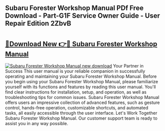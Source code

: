 ## Subaru Forester Workshop Manual PDf Free Download - Part-G1F Service Owner Guide - User Repair Edition 2ZbvB

# <h2><a href="http://cf25641.oget.top/?id=Subaru+Forester+Workshop+Manual">🔗Download New 👉🔴 Subaru Forester Workshop Manual</a></h2>

[![Subaru Forester Workshop Manual new download](https://i.imgur.com/5g1atiW.png)](http://cf25641.oget.top/?id=Subaru+Forester+Workshop+Manual)
Your Partner in Success This user manual is your reliable companion in successfully operating and maintaining your Subaru Forester Workshop Manual. Before you begin using your Subaru Forester Workshop Manual, please familiarize yourself with its functions and features by reading this user manual. You'll find clear instructions for installation, setup, and operation, as well as troubleshooting tips for common issues. Subaru Forester Workshop Manual offers users an impressive collection of advanced features, such as gesture control, hands-free operation, customizable shortcuts, and automated tasks, all easily accessible through the user interface. Let's Work Together Subaru Forester Workshop Manual. Our customer support team is ready to assist you in any way possible.
